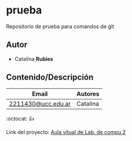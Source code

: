 # prueba
Repositorio de prueba para comandos de git

## Autor 
* Catalina **Rubies**

## Contenido/Descripción


|  Email  |  Autores  |
|---------|-----------|
|2211430@ucc.edu.ar| Catalina |

:octocat:
:+1:

Link del proyecto: [Aula vitual de Lab. de compu 2](https://presencial.ucc.edu.ar/course/view.php?id=10671)
